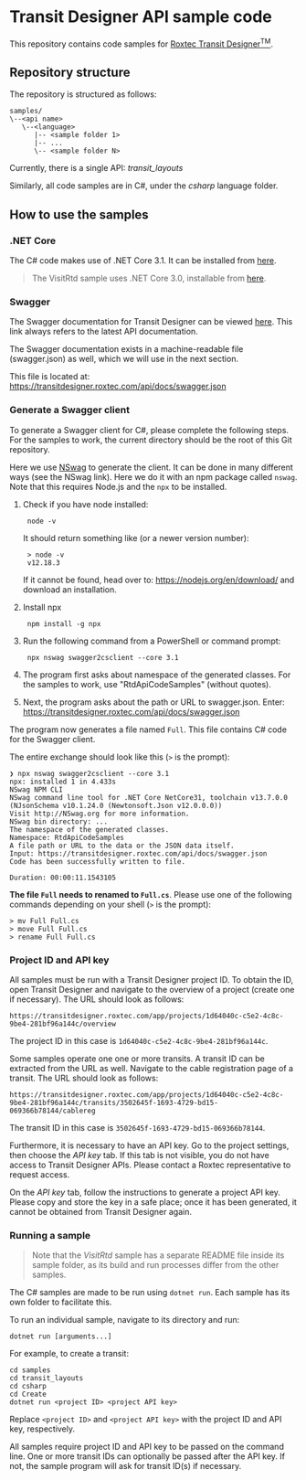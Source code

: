 # Transit Designer API sample code

This repository contains code samples for [Roxtec Transit Designer<sup>TM</sup>](https://www.roxtec.com/en/service-support/design/roxtec-transit-designer/).

## Repository structure

The repository is structured as follows:

```
samples/
\--<api name>
   \--<language>
      |-- <sample folder 1>
      |-- ...
      \-- <sample folder N>
```

Currently, there is a single API: _transit_layouts_

Similarly, all code samples are in C#, under the _csharp_ language folder.

## How to use the samples

### .NET Core

The C# code makes use of .NET Core 3.1. It can be installed
from [here](https://dotnet.microsoft.com/download/dotnet-core/3.1).

> The VisitRtd sample uses .NET Core 3.0, installable from
  [here](https://dotnet.microsoft.com/download/dotnet-core/3.0).

### Swagger

The Swagger documentation for Transit Designer can be viewed [here](https://transitdesigner.roxtec.com/api/docs).
This link always refers to the latest API documentation.

The Swagger documentation exists in a machine-readable file (swagger.json) as well, which we will
use in the next section. 

This file is located at: https://transitdesigner.roxtec.com/api/docs/swagger.json

### Generate a Swagger client

To generate a Swagger client for C#, please complete the following steps.
For the samples to work, the current directory should be the root of this
Git repository.

Here we use [NSwag](https://github.com/RicoSuter/NSwag) to generate the client.
It can be done in many different ways (see the NSwag link). Here we do it with an npm
package called `nswag`. Note that this requires Node.js and the `npx` to be installed.

1. Check if you have node installed:

        node -v

    It should return something like (or a newer version number):

        > node -v
        v12.18.3

    If it cannot be found, head over to: https://nodejs.org/en/download/
    and download an installation.

2. Install npx

        npm install -g npx

2. Run the following command from a PowerShell or command prompt:

        npx nswag swagger2csclient --core 3.1

3. The program first asks about namespace of the generated classes. For the samples to work, use "RtdApiCodeSamples" (without quotes).

4. Next, the program asks about the path or URL to swagger.json. Enter: https://transitdesigner.roxtec.com/api/docs/swagger.json

The program now generates a file named `Full`. This file contains C# code
for the Swagger client.

The entire exchange should look like this (`>` is the prompt):

```
❯ npx nswag swagger2csclient --core 3.1
npx: installed 1 in 4.433s
NSwag NPM CLI
NSwag command line tool for .NET Core NetCore31, toolchain v13.7.0.0 (NJsonSchema v10.1.24.0 (Newtonsoft.Json v12.0.0.0))
Visit http://NSwag.org for more information.
NSwag bin directory: ...
The namespace of the generated classes.
Namespace: RtdApiCodeSamples
A file path or URL to the data or the JSON data itself.
Input: https://transitdesigner.roxtec.com/api/docs/swagger.json
Code has been successfully written to file.

Duration: 00:00:11.1543105
```

**The file `Full` needs to renamed to `Full.cs`**. Please use one of the following commands
depending on your shell (`>` is the prompt):

    > mv Full Full.cs
    > move Full Full.cs
    > rename Full Full.cs

### Project ID and API key

All samples must be run with a Transit Designer project ID. To obtain the ID,
open Transit Designer and navigate to the overview of a project (create one if
necessary). The URL should look as follows:

`https://transitdesigner.roxtec.com/app/projects/1d64040c-c5e2-4c8c-9be4-281bf96a144c/overview`

The project ID in this case is `1d64040c-c5e2-4c8c-9be4-281bf96a144c`.

Some samples operate one one or more transits. A transit ID can be extracted from the
URL as well. Navigate to the cable registration page of a transit. The URL should
look as follows:

`https://transitdesigner.roxtec.com/app/projects/1d64040c-c5e2-4c8c-9be4-281bf96a144c/transits/3502645f-1693-4729-bd15-069366b78144/cablereg`

The transit ID in this case is `3502645f-1693-4729-bd15-069366b78144`.

Furthermore, it is necessary to have an API key. Go to the project settings, then
choose the _API key_ tab. If this tab is not visible, you do not have access to
Transit Designer APIs. Please contact a Roxtec representative to request access.

On the _API key_ tab, follow the instructions to generate a project API key.
Please copy and store the key in a safe place; once it has been generated, it
cannot be obtained from Transit Designer again.

### Running a sample

> Note that the _VisitRtd_ sample has a separate README file inside its sample folder,
  as its build and run processes differ from the other samples.

The C# samples are made to be run using `dotnet run`. Each sample has its own
folder to facilitate this.

To run an individual sample, navigate to its directory and run:

    dotnet run [arguments...]

For example, to create a transit:

    cd samples
    cd transit_layouts
    cd csharp
    cd Create
    dotnet run <project ID> <project API key>

Replace `<project ID>` and `<project API key>` with the project ID and API key,
respectively. 

All samples require project ID and API key to be passed on the command line.
One or more transit IDs can optionally be passed after the API key. If not,
the sample program will ask for transit ID(s) if necessary.